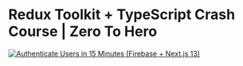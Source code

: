 # Redux Toolkit + TypeScript Crash Course | Zero To Hero

[![Authenticate Users in 15 Minutes (Firebase + Next.js 13)](http://i3.ytimg.com/vi/Mhf_FpNS7qE/hqdefault.jpg)](https://youtu.be/Mhf_FpNS7qE 'Authenticate Users in 15 Minutes (Firebase + Next.js 13)')
